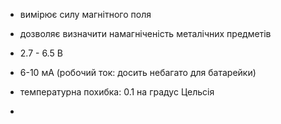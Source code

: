 
 - вимірює силу магнітного поля
 - дозволяє визначити намагніченість металічних предметів
 - 2.7 - 6.5 В
 - 6-10 мА (робочий ток: досить небагато для батарейки)
 - температурна похибка: 0.1 на градус Цельсія

 -  
